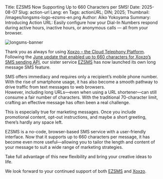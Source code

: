 Title: EZSMS Now Supporting Up to 660 Characters per SMS!
Date: 2025-08-07
Slug: action-url
Lang: en
Tags: actionURL; DIN; 2025;
Thumbnail: /images/longsms-logo-ezsms-en.png
Author: Aiko Yokoyama
Summary: Introducing Action URL: Easily configure how your Dial-In Numbers respond during active hours, inactive hours, or anonymous calls — all from your browser.


![longsms-banner](/images/longsms-banner-en.jpg)

Thank you as always for using [Xoxzo – the Cloud Telephony Platform](https://www.xoxzo.com/).  
Following the [June update that enabled up to 660 characters for Xoxzo’s SMS sending API](https://blog.xoxzo.com/en/2025/06/03/long-sms/), our sister service [EZSMS](https://www.ezsms.biz/) has now launched its own long message SMS feature.

SMS offers immediacy and requires only a recipient’s mobile phone number. With the rise of smartphone usage, it has also become a smooth pathway to drive traffic from text messages to web browsers.  
However, including long URLs—even when using a URL shortener—can still consume a fair number of characters. With the traditional 70-character limit, crafting an effective message has often been a real challenge.

This is especially true for marketing messages. Once you include promotional content, opt-out instructions, and maybe a short greeting, there’s hardly any space left.

EZSMS is a no-code, browser-based SMS service with a user-friendly interface. Now that it supports up to 660 characters per message, it has become even more useful—allowing you to tailor the length and content of your message to suit a wide range of marketing strategies.

Take full advantage of this new flexibility and bring your creative ideas to life.

We look forward to your continued support of both [EZSMS](https://www.ezsms.biz/) and [Xoxzo](https://www.xoxzo.com/).


[def]: /images/longsms-banner-en.jpg